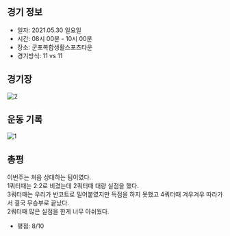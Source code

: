 ## 경기 정보
* 일자: 2021.05.30 일요일
* 시간: 08시 00분 - 10시 00분
* 장소: 군포복합생활스포츠타운
* 경기방식: 11 vs 11

## 경기장
![2](https://raw.githubusercontent.com/smpark1020/tistory/master/%EC%B6%95%EA%B5%AC/%5B%EB%AA%85%EA%B3%B5FC%5D%202021.05.30%20%EC%9D%BC%EC%9A%94%EC%9D%BC%20%EA%B5%B0%ED%8F%AC%EB%B3%B5%ED%95%A9%EC%83%9D%ED%99%9C%EC%8A%A4%ED%8F%AC%EC%B8%A0%ED%83%80%EC%9A%B4/2.jpg)

## 운동 기록
![1](https://raw.githubusercontent.com/smpark1020/tistory/master/%EC%B6%95%EA%B5%AC/%5B%EB%AA%85%EA%B3%B5FC%5D%202021.05.30%20%EC%9D%BC%EC%9A%94%EC%9D%BC%20%EA%B5%B0%ED%8F%AC%EB%B3%B5%ED%95%A9%EC%83%9D%ED%99%9C%EC%8A%A4%ED%8F%AC%EC%B8%A0%ED%83%80%EC%9A%B4/1.png)

## 총평
이번주는 처음 상대하는 팀이였다.    
1쿼터때는 2:2로 비겼는데 2쿼터때 대량 실점을 했다.    
3쿼터때는 우리가 반코트로 밀어붙였지만 득점을 하지 못했고 4쿼터때 겨우겨우 따라가서 결국 무승부로 끝났다.   
2쿼터때 많은 실점을 한게 너무 아쉬웠다.   

* 평점: 8/10